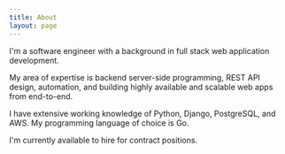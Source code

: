 ```yaml
---
title: About
layout: page
---
```


I'm a software engineer with a background in full stack web application
development.

My area of expertise is backend server-side programming, REST API design,
automation, and building highly available and scalable web apps from
end-to-end.

I have extensive working knowledge of Python, Django, PostgreSQL, and AWS. My
programming language of choice is Go.

<!--
Previously, I worked on...

* Platform API for [Barstool Sportsbook][barstool] at [Penn Interactive Ventures][pngaming]
* User and premium APIs for [DC Universe][dcu] and [Boomerang][boom] at [Warner Bros. Digital Labs][wbdl]
* GIS web applications at [Azavea][azavea]
* Web analytics visualizations at IBM Tealeaf
* Content management systems at ScreenMatter

[azavea]: https://www.azavea.com/
[barstool]: https://barstoolsportsbook.com/
[boom]: https://www.boomerang.com/
[dcu]: https://dcuniverse.com/
[pngaming]: https://www.pngaming.com/
[wbdl]: https://wbdl.com
-->

I'm currently available to hire for contract positions.
